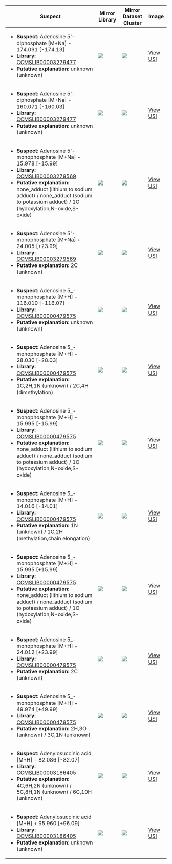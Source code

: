 | Suspect | Mirror Library | Mirror Dataset Cluster | Image |
| --- | --- | --- | --- |
| <ul><li><b>Suspect:</b> Adenosine 5'-diphosphate [M+Na] - 174.091 [-174.13]</li><li><b>Library:</b> [CCMSLIB00003279477](https://gnps.ucsd.edu/ProteoSAFe/gnpslibraryspectrum.jsp?SpectrumID=CCMSLIB00003279477)</li><li><b>Putative explanation:</b> unknown (unknown)</li></ul> | ![](https://metabolomics-usi.ucsd.edu/svg/mirror?usi1=mzspec:MSV000082048:2_69.mzML:scan:164&usi2=mzspec:GNPSLIBRARY:CCMSLIB00003279477&mz_min=50&mz_max=500) | ![](https://metabolomics-usi.ucsd.edu/svg/mirror?usi1=mzspec:MSV000082048:2_69.mzML:scan:164&usi2=mzspec:MSV000084314:MSV000082048.mgf:scan:202777&mz_min=50&mz_max=500) | [View USI](https://metabolomics-usi.ucsd.edu/svg/?usi=mzspec:MSV000082048:2_69.mzML:scan:164&mz_min=50&mz_max=500)| 
| <ul><li><b>Suspect:</b> Adenosine 5'-diphosphate [M+Na] - 160.071 [-160.03]</li><li><b>Library:</b> [CCMSLIB00003279477](https://gnps.ucsd.edu/ProteoSAFe/gnpslibraryspectrum.jsp?SpectrumID=CCMSLIB00003279477)</li><li><b>Putative explanation:</b> unknown (unknown)</li></ul> | ![](https://metabolomics-usi.ucsd.edu/svg/mirror?usi1=mzspec:MSV000082048:28_69.mzML:scan:158&usi2=mzspec:GNPSLIBRARY:CCMSLIB00003279477&mz_min=50&mz_max=500) | ![](https://metabolomics-usi.ucsd.edu/svg/mirror?usi1=mzspec:MSV000082048:28_69.mzML:scan:158&usi2=mzspec:MSV000084314:MSV000082048.mgf:scan:202777&mz_min=50&mz_max=500) | [View USI](https://metabolomics-usi.ucsd.edu/svg/?usi=mzspec:MSV000082048:28_69.mzML:scan:158&mz_min=50&mz_max=500)| 
| <ul><li><b>Suspect:</b> Adenosine 5'-monophosphate [M+Na] -  15.978 [-15.99]</li><li><b>Library:</b> [CCMSLIB00003279569](https://gnps.ucsd.edu/ProteoSAFe/gnpslibraryspectrum.jsp?SpectrumID=CCMSLIB00003279569)</li><li><b>Putative explanation:</b> none_adduct (lithium to sodium adduct) / none_adduct (sodium to potassium adduct) / 1O (hydoxylation,N-oxide,S-oxide)</li></ul> | ![](https://metabolomics-usi.ucsd.edu/svg/mirror?usi1=mzspec:MSV000082048:4_2.mzML:scan:119&usi2=mzspec:GNPSLIBRARY:CCMSLIB00003279569&mz_min=50&mz_max=500) | ![](https://metabolomics-usi.ucsd.edu/svg/mirror?usi1=mzspec:MSV000082048:4_2.mzML:scan:119&usi2=mzspec:MSV000084314:MSV000082048.mgf:scan:141859&mz_min=50&mz_max=500) | [View USI](https://metabolomics-usi.ucsd.edu/svg/?usi=mzspec:MSV000082048:4_2.mzML:scan:119&mz_min=50&mz_max=500)| 
| <ul><li><b>Suspect:</b> Adenosine 5'-monophosphate [M+Na] +  24.005 [+23.99]</li><li><b>Library:</b> [CCMSLIB00003279569](https://gnps.ucsd.edu/ProteoSAFe/gnpslibraryspectrum.jsp?SpectrumID=CCMSLIB00003279569)</li><li><b>Putative explanation:</b> 2C (unknown)</li></ul> | ![](https://metabolomics-usi.ucsd.edu/svg/mirror?usi1=mzspec:MSV000083383:P_ATX-3_Zn.mzML:scan:160&usi2=mzspec:GNPSLIBRARY:CCMSLIB00003279569&mz_min=50&mz_max=500) | ![](https://metabolomics-usi.ucsd.edu/svg/mirror?usi1=mzspec:MSV000083383:P_ATX-3_Zn.mzML:scan:160&usi2=mzspec:MSV000084314:MSV000083383.mgf:scan:5062&mz_min=50&mz_max=500) | [View USI](https://metabolomics-usi.ucsd.edu/svg/?usi=mzspec:MSV000083383:P_ATX-3_Zn.mzML:scan:160&mz_min=50&mz_max=500)| 
| <ul><li><b>Suspect:</b> Adenosine 5_-monophosphate [M+H] - 116.010 [-116.07]</li><li><b>Library:</b> [CCMSLIB00000479575](https://gnps.ucsd.edu/ProteoSAFe/gnpslibraryspectrum.jsp?SpectrumID=CCMSLIB00000479575)</li><li><b>Putative explanation:</b> unknown (unknown)</li></ul> | ![](https://metabolomics-usi.ucsd.edu/svg/mirror?usi1=mzspec:MSV000082322:A79_RA10_01_7049.mzML:scan:612&usi2=mzspec:GNPSLIBRARY:CCMSLIB00000479575&mz_min=50&mz_max=500) | ![](https://metabolomics-usi.ucsd.edu/svg/mirror?usi1=mzspec:MSV000082322:A79_RA10_01_7049.mzML:scan:612&usi2=mzspec:MSV000084314:MSV000082322.mgf:scan:31036&mz_min=50&mz_max=500) | [View USI](https://metabolomics-usi.ucsd.edu/svg/?usi=mzspec:MSV000082322:A79_RA10_01_7049.mzML:scan:612&mz_min=50&mz_max=500)| 
| <ul><li><b>Suspect:</b> Adenosine 5_-monophosphate [M+H] -  28.030 [-28.03]</li><li><b>Library:</b> [CCMSLIB00000479575](https://gnps.ucsd.edu/ProteoSAFe/gnpslibraryspectrum.jsp?SpectrumID=CCMSLIB00000479575)</li><li><b>Putative explanation:</b> 1C,2H,1N (unknown) / 2C,4H (dimethylation)</li></ul> | ![](https://metabolomics-usi.ucsd.edu/svg/mirror?usi1=mzspec:MSV000082322:A109_RD3_01_7247.mzML:scan:1244&usi2=mzspec:GNPSLIBRARY:CCMSLIB00000479575&mz_min=50&mz_max=500) | ![](https://metabolomics-usi.ucsd.edu/svg/mirror?usi1=mzspec:MSV000082322:A109_RD3_01_7247.mzML:scan:1244&usi2=mzspec:MSV000084314:MSV000082322.mgf:scan:31036&mz_min=50&mz_max=500) | [View USI](https://metabolomics-usi.ucsd.edu/svg/?usi=mzspec:MSV000082322:A109_RD3_01_7247.mzML:scan:1244&mz_min=50&mz_max=500)| 
| <ul><li><b>Suspect:</b> Adenosine 5_-monophosphate [M+H] -  15.995 [-15.99]</li><li><b>Library:</b> [CCMSLIB00000479575](https://gnps.ucsd.edu/ProteoSAFe/gnpslibraryspectrum.jsp?SpectrumID=CCMSLIB00000479575)</li><li><b>Putative explanation:</b> none_adduct (lithium to sodium adduct) / none_adduct (sodium to potassium adduct) / 1O (hydoxylation,N-oxide,S-oxide)</li></ul> | ![](https://metabolomics-usi.ucsd.edu/svg/mirror?usi1=mzspec:MSV000082000:A111_RE1_01_7086.mzML:scan:141&usi2=mzspec:GNPSLIBRARY:CCMSLIB00000479575&mz_min=50&mz_max=500) | ![](https://metabolomics-usi.ucsd.edu/svg/mirror?usi1=mzspec:MSV000082000:A111_RE1_01_7086.mzML:scan:141&usi2=mzspec:MSV000084314:MSV000082000.mgf:scan:212795&mz_min=50&mz_max=500) | [View USI](https://metabolomics-usi.ucsd.edu/svg/?usi=mzspec:MSV000082000:A111_RE1_01_7086.mzML:scan:141&mz_min=50&mz_max=500)| 
| <ul><li><b>Suspect:</b> Adenosine 5_-monophosphate [M+H] -  14.016 [-14.01]</li><li><b>Library:</b> [CCMSLIB00000479575](https://gnps.ucsd.edu/ProteoSAFe/gnpslibraryspectrum.jsp?SpectrumID=CCMSLIB00000479575)</li><li><b>Putative explanation:</b> 1N (unknown) / 1C,2H (methylation,chain elongation)</li></ul> | ![](https://metabolomics-usi.ucsd.edu/svg/mirror?usi1=mzspec:MSV000082323:C71_Control-Sal3_Liver_BA3_01_12508.mzML:scan:253&usi2=mzspec:GNPSLIBRARY:CCMSLIB00000479575&mz_min=50&mz_max=500) | ![](https://metabolomics-usi.ucsd.edu/svg/mirror?usi1=mzspec:MSV000082323:C71_Control-Sal3_Liver_BA3_01_12508.mzML:scan:253&usi2=mzspec:MSV000084314:MSV000082323.mgf:scan:125955&mz_min=50&mz_max=500) | [View USI](https://metabolomics-usi.ucsd.edu/svg/?usi=mzspec:MSV000082323:C71_Control-Sal3_Liver_BA3_01_12508.mzML:scan:253&mz_min=50&mz_max=500)| 
| <ul><li><b>Suspect:</b> Adenosine 5_-monophosphate [M+H] +  15.995 [+15.99]</li><li><b>Library:</b> [CCMSLIB00000479575](https://gnps.ucsd.edu/ProteoSAFe/gnpslibraryspectrum.jsp?SpectrumID=CCMSLIB00000479575)</li><li><b>Putative explanation:</b> none_adduct (lithium to sodium adduct) / none_adduct (sodium to potassium adduct) / 1O (hydoxylation,N-oxide,S-oxide)</li></ul> | ![](https://metabolomics-usi.ucsd.edu/svg/mirror?usi1=mzspec:MSV000081463:H_Corn_leaves_plant_4_2_Y_D9.mzML:scan:1417&usi2=mzspec:GNPSLIBRARY:CCMSLIB00000479575&mz_min=50&mz_max=500) | ![](https://metabolomics-usi.ucsd.edu/svg/mirror?usi1=mzspec:MSV000081463:H_Corn_leaves_plant_4_2_Y_D9.mzML:scan:1417&usi2=mzspec:MSV000084314:MSV000081463.mgf:scan:18126&mz_min=50&mz_max=500) | [View USI](https://metabolomics-usi.ucsd.edu/svg/?usi=mzspec:MSV000081463:H_Corn_leaves_plant_4_2_Y_D9.mzML:scan:1417&mz_min=50&mz_max=500)| 
| <ul><li><b>Suspect:</b> Adenosine 5_-monophosphate [M+H] +  24.012 [+23.99]</li><li><b>Library:</b> [CCMSLIB00000479575](https://gnps.ucsd.edu/ProteoSAFe/gnpslibraryspectrum.jsp?SpectrumID=CCMSLIB00000479575)</li><li><b>Putative explanation:</b> 2C (unknown)</li></ul> | ![](https://metabolomics-usi.ucsd.edu/svg/mirror?usi1=mzspec:MSV000081463:H_Corn_leaves_plant_4_2_Y_D9.mzML:scan:433&usi2=mzspec:GNPSLIBRARY:CCMSLIB00000479575&mz_min=50&mz_max=500) | ![](https://metabolomics-usi.ucsd.edu/svg/mirror?usi1=mzspec:MSV000081463:H_Corn_leaves_plant_4_2_Y_D9.mzML:scan:433&usi2=mzspec:MSV000084314:MSV000081463.mgf:scan:18126&mz_min=50&mz_max=500) | [View USI](https://metabolomics-usi.ucsd.edu/svg/?usi=mzspec:MSV000081463:H_Corn_leaves_plant_4_2_Y_D9.mzML:scan:433&mz_min=50&mz_max=500)| 
| <ul><li><b>Suspect:</b> Adenosine 5_-monophosphate [M+H] +  49.974 [+49.99]</li><li><b>Library:</b> [CCMSLIB00000479575](https://gnps.ucsd.edu/ProteoSAFe/gnpslibraryspectrum.jsp?SpectrumID=CCMSLIB00000479575)</li><li><b>Putative explanation:</b> 2H,3O (unknown) / 3C,1N (unknown)</li></ul> | ![](https://metabolomics-usi.ucsd.edu/svg/mirror?usi1=mzspec:MSV000082000:Pooled-Sample-QC-Placenta_RH1_01_7274.mzML:scan:1460&usi2=mzspec:GNPSLIBRARY:CCMSLIB00000479575&mz_min=50&mz_max=500) | ![](https://metabolomics-usi.ucsd.edu/svg/mirror?usi1=mzspec:MSV000082000:Pooled-Sample-QC-Placenta_RH1_01_7274.mzML:scan:1460&usi2=mzspec:MSV000084314:MSV000082000.mgf:scan:212795&mz_min=50&mz_max=500) | [View USI](https://metabolomics-usi.ucsd.edu/svg/?usi=mzspec:MSV000082000:Pooled-Sample-QC-Placenta_RH1_01_7274.mzML:scan:1460&mz_min=50&mz_max=500)| 
| <ul><li><b>Suspect:</b> Adenylosuccinic acid [M+H] -  82.086 [-82.07]</li><li><b>Library:</b> [CCMSLIB00003186405](https://gnps.ucsd.edu/ProteoSAFe/gnpslibraryspectrum.jsp?SpectrumID=CCMSLIB00003186405)</li><li><b>Putative explanation:</b> 4C,6H,2N (unknown) / 5C,8H,1N (unknown) / 6C,10H (unknown)</li></ul> | ![](https://metabolomics-usi.ucsd.edu/svg/mirror?usi1=mzspec:MSV000083004:PD9_4_GA4_01_16796.mzML:scan:867&usi2=mzspec:GNPSLIBRARY:CCMSLIB00003186405&mz_min=50&mz_max=500) | ![](https://metabolomics-usi.ucsd.edu/svg/mirror?usi1=mzspec:MSV000083004:PD9_4_GA4_01_16796.mzML:scan:867&usi2=mzspec:MSV000084314:MSV000083004.mgf:scan:219880&mz_min=50&mz_max=500) | [View USI](https://metabolomics-usi.ucsd.edu/svg/?usi=mzspec:MSV000083004:PD9_4_GA4_01_16796.mzML:scan:867&mz_min=50&mz_max=500)| 
| <ul><li><b>Suspect:</b> Adenylosuccinic acid [M+H] +  95.960 [+96.09]</li><li><b>Library:</b> [CCMSLIB00003186405](https://gnps.ucsd.edu/ProteoSAFe/gnpslibraryspectrum.jsp?SpectrumID=CCMSLIB00003186405)</li><li><b>Putative explanation:</b> unknown (unknown)</li></ul> | ![](https://metabolomics-usi.ucsd.edu/svg/mirror?usi1=mzspec:MSV000081463:J_Fungal_mycelia_24h.mzML:scan:2452&usi2=mzspec:GNPSLIBRARY:CCMSLIB00003186405&mz_min=50&mz_max=500) | ![](https://metabolomics-usi.ucsd.edu/svg/mirror?usi1=mzspec:MSV000081463:J_Fungal_mycelia_24h.mzML:scan:2452&usi2=mzspec:MSV000084314:MSV000081463.mgf:scan:29700&mz_min=50&mz_max=500) | [View USI](https://metabolomics-usi.ucsd.edu/svg/?usi=mzspec:MSV000081463:J_Fungal_mycelia_24h.mzML:scan:2452&mz_min=50&mz_max=500)| 